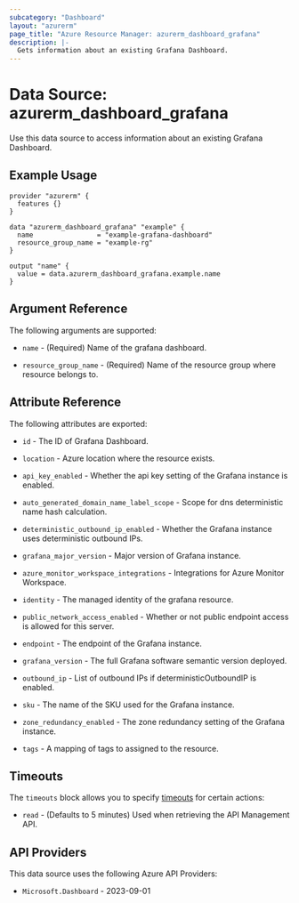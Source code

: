 ```yaml
---
subcategory: "Dashboard"
layout: "azurerm"
page_title: "Azure Resource Manager: azurerm_dashboard_grafana"
description: |-
  Gets information about an existing Grafana Dashboard.
---
```


# Data Source: azurerm_dashboard_grafana

Use this data source to access information about an existing Grafana Dashboard.

## Example Usage

```hcl
provider "azurerm" {
  features {}
}

data "azurerm_dashboard_grafana" "example" {
  name                = "example-grafana-dashboard"
  resource_group_name = "example-rg"
}

output "name" {
  value = data.azurerm_dashboard_grafana.example.name
}
```

## Argument Reference

The following arguments are supported:

* `name` - (Required) Name of the grafana dashboard.

* `resource_group_name` - (Required) Name of the resource group where resource belongs to.

## Attribute Reference

The following attributes are exported:

* `id` - The ID of Grafana Dashboard.

* `location` - Azure location where the resource exists.

* `api_key_enabled` - Whether the api key setting of the Grafana instance is enabled.

* `auto_generated_domain_name_label_scope` - Scope for dns deterministic name hash calculation.

* `deterministic_outbound_ip_enabled` - Whether the Grafana instance uses deterministic outbound IPs.

* `grafana_major_version` - Major version of Grafana instance.

* `azure_monitor_workspace_integrations` - Integrations for Azure Monitor Workspace.

* `identity` - The managed identity of the grafana resource.

* `public_network_access_enabled` - Whether or not public endpoint access is allowed for this server.

* `endpoint` - The endpoint of the Grafana instance.

* `grafana_version` - The full Grafana software semantic version deployed.

* `outbound_ip` - List of outbound IPs if deterministicOutboundIP is enabled.

* `sku` - The name of the SKU used for the Grafana instance.

* `zone_redundancy_enabled` - The zone redundancy setting of the Grafana instance.

* `tags` - A mapping of tags to assigned to the resource.

## Timeouts

The `timeouts` block allows you to specify [timeouts](https://developer.hashicorp.com/terraform/language/resources/configure#define-operation-timeouts) for certain actions:

* `read` - (Defaults to 5 minutes) Used when retrieving the API Management API.

## API Providers
<!-- This section is generated, changes will be overwritten -->
This data source uses the following Azure API Providers:

* `Microsoft.Dashboard` - 2023-09-01

